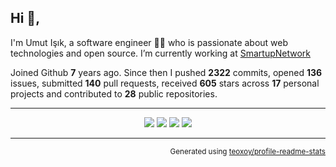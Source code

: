 ## Hi 👋, 
I'm Umut Işık, a software engineer 👨‍💻 who is passionate about web technologies and open source. I’m currently working at [SmartupNetwork](https://smartup.network/)

Joined Github **7** years ago. Since then I pushed **2322** commits, opened **136** issues, submitted **140** pull requests, received **605** stars across **17** personal projects and contributed to **28** public repositories.

<hr />
<p align="center">
    <a href="https://twitter.com/umutphp" alt="Twitter"><img src="https://raw.githubusercontent.com/umutphp/umutphp/master/twitter-fill.svg"></a>
    <a href="https://www.linkedin.com/in/isikumut/" alt="Linkedin"><img src="https://raw.githubusercontent.com/umutphp/umutphp/master/linkedin-fill.svg"></a>
    <a href="mailto:umutphp@gmail.com.com" alt="Contact me"><img src="https://raw.githubusercontent.com/umutphp/umutphp/master/mail-fill.svg"></a>
    <a href="https://umuts.info" alt="My site"><img src="https://raw.githubusercontent.com/umutphp/umutphp/master/external-link-line.svg"></a>
</p>
<hr />

<p align="right"><sub>Generated using <a href="https://github.com/marketplace/actions/profile-readme-stats">teoxoy/profile-readme-stats</a></sub></p>
